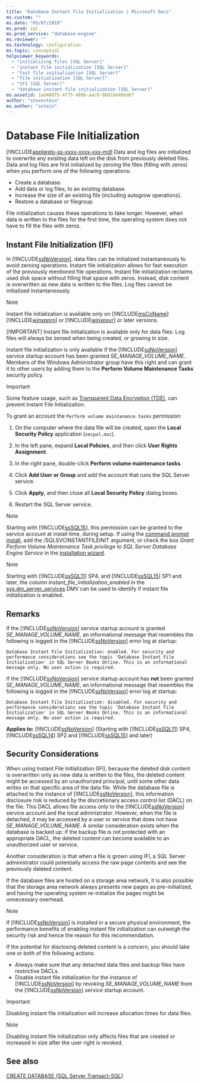 ```yaml
---
title: "Database Instant File Initialization | Microsoft Docs"
ms.custom: ""
ms.date: "03/07/2019"
ms.prod: sql
ms.prod_service: "database-engine"
ms.reviewer: ""
ms.technology: configuration
ms.topic: conceptual
helpviewer_keywords: 
  - "initializing files [SQL Server]"
  - "instant file initialization [SQL Server]"
  - "fast file initialization [SQL Server]"
  - "file initialization [SQL Server]"
  - "IFI [SQL Server]"
  - "database instant file initialization [SQL Server]"
ms.assetid: 1ad468f5-4f75-480b-aac6-0b01b048bd67
author: "stevestein"
ms.author: "sstein"
---
```

# Database File Initialization
[!INCLUDE[appliesto-ss-xxxx-xxxx-xxx-md](../../includes/appliesto-ss-xxxx-xxxx-xxx-md.md)]
Data and log files are initialized to overwrite any existing data left on the disk from previously deleted files. Data and log files are first initialized by zeroing the files (filling with zeros) when you perform one of the following operations:  
  
- Create a database.  
- Add data or log files, to an existing database.  
- Increase the size of an existing file (including autogrow operations).  
- Restore a database or filegroup.  
  
File initialization causes these operations to take longer. However, when data is written to the files for the first time, the operating system does not have to fill the files with zeros.  
  
## Instant File Initialization (IFI)  
In [!INCLUDE[ssNoVersion](../../includes/ssnoversion-md.md)], data files can be initialized instantaneously to avoid zeroing operations. Instant file initialization allows for fast execution of the previously mentioned file operations. Instant file initialization reclaims used disk space without filling that space with zeros. Instead, disk content is overwritten as new data is written to the files. Log files cannot be initialized instantaneously.  
  
> [!NOTE]
> Instant file initialization is available only on [!INCLUDE[msCoName](../../includes/msconame-md.md)][!INCLUDE[winxppro](../../includes/winxppro-md.md)] or [!INCLUDE[winxpsvr](../../includes/winxpsvr-md.md)] or later versions.  
> 
> [!IMPORTANT]
> Instant file initialization is available only for data files. Log files will always be zeroed when being created, or growing in size.
  
Instant file initialization is only available if the [!INCLUDE[ssNoVersion](../../includes/ssnoversion-md.md)] service startup account has been granted *SE_MANAGE_VOLUME_NAME*. Members of the Windows Administrator group have this right and can grant it to other users by adding them to the **Perform Volume Maintenance Tasks** security policy.  
  
> [!IMPORTANT]
> Some feature usage, such as [Transparent Data Encryption (TDE)](../../relational-databases/security/encryption/transparent-data-encryption.md), can prevent Instant File Initialization.  
  
To grant an account the `Perform volume maintenance tasks` permission:  
  
1.  On the computer where the data file will be created, open the **Local Security Policy** application (`secpol.msc`).  
  
2.  In the left pane, expand **Local Policies**, and then click **User Rights Assignment**.  
  
3.  In the right pane, double-click **Perform volume maintenance tasks**.  
  
4.  Click **Add User or Group** and add the account that runs the SQL Server service.  
  
5.  Click **Apply**, and then close all **Local Security Policy** dialog boxes.  

1. Restart the SQL Server service.

> [!NOTE]
> Starting with [!INCLUDE[ssSQL15](../../includes/sssql15-md.md)], this permission can be granted to the service account at install time, during setup. If using the [command prompt install](../../database-engine/install-windows/install-sql-server-from-the-command-prompt.md), add the /SQLSVCINSTANTFILEINIT argument, or check the box *Grant Perform Volume Maintenance Task privilege to SQL Server Database Engine Service* in the [installation wizard](../../database-engine/install-windows/install-sql-server-from-the-installation-wizard-setup.md).

> [!NOTE]
> Starting with [!INCLUDE[ssSQL11](../../includes/sssql11-md.md)] SP4, and [!INCLUDE[ssSQL15](../../includes/sssql15-md.md)] SP1 and later, the column *instant_file_initialization_enabled* in the [sys.dm_server_services](../../relational-databases/system-dynamic-management-views/sys-dm-server-services-transact-sql.md) DMV can be used to identify if instant file initialization is enabled.

## Remarks
If the [!INCLUDE[ssNoVersion](../../includes/ssnoversion-md.md)] service startup account is granted *SE_MANAGE_VOLUME_NAME*, an informational message that resembles the following is logged in the [!INCLUDE[ssNoVersion](../../includes/ssnoversion-md.md)] error log at startup: 

`Database Instant File Initialization: enabled. For security and performance considerations see the topic 'Database Instant File Initialization' in SQL Server Books Online. This is an informational message only. No user action is required.`

If the [!INCLUDE[ssNoVersion](../../includes/ssnoversion-md.md)] service startup account has **not** been granted *SE_MANAGE_VOLUME_NAME*, an informational message that resembles the following is logged in the [!INCLUDE[ssNoVersion](../../includes/ssnoversion-md.md)] error log at startup: 

`Database Instant File Initialization: disabled. For security and performance considerations see the topic 'Database Instant File Initialization' in SQL Server Books Online. This is an informational message only. No user action is required.`

**Applies to:** [!INCLUDE[ssNoVersion](../../includes/ssnoversion-md.md)] (Starting with [!INCLUDE[ssSQL11](../../includes/sssql11-md.md)] SP4, [!INCLUDE[ssSQL14](../../includes/sssql14-md.md)] SP2 and [!INCLUDE[ssSQL15](../../includes/sssql15-md.md)] and later)

## Security Considerations  
When using Instant File Initialization (IFI), because the deleted disk content is overwritten only as new data is written to the files, the deleted content might be accessed by an unauthorized principal, until some other data writes on that specific area of the data file. 
While the database file is attached to the instance of [!INCLUDE[ssNoVersion](../../includes/ssnoversion-md.md)], this information disclosure risk is reduced by the discretionary access control list (DACL) on the file. This DACL allows file access only to the [!INCLUDE[ssNoVersion](../../includes/ssnoversion-md.md)] service account and the local administrator. 
However, when the file is detached, it may be accessed by a user or service that does not have *SE_MANAGE_VOLUME_NAME*. A similar consideration exists when the database is backed up: if the backup file is not protected with an appropriate DACL, the deleted content can become available to an unauthorized user or service.  

Another consideration is that when a file is grown using IFI, a SQL Server administrator could potentially access the raw page contents and see the previously deleted content.

If the database files are hosted on a storage area network, it is also possible that the storage area network always presents new pages as pre-initialized, and having the operating system re-initialize the pages might be unnecessary overhead.
 
> [!NOTE]
> If [!INCLUDE[ssNoVersion](../../includes/ssnoversion-md.md)] is installed in a secure physical environment, the performance benefits of enabling instant file initialization can outweigh the security risk and hence the reason for this recommendation.
  
If the potential for disclosing deleted content is a concern, you should take one or both of the following actions:  
  
- Always make sure that any detached data files and backup files have restrictive DACLs.  
- Disable instant file initialization for the instance of [!INCLUDE[ssNoVersion](../../includes/ssnoversion-md.md)] by revoking *SE_MANAGE_VOLUME_NAME* from the [!INCLUDE[ssNoVersion](../../includes/ssnoversion-md.md)] service startup account. 

> [!IMPORTANT]
> Disabling instant file initialization will increase allocation times for data files.  
  
> [!NOTE]  
> Disabling instant file initialization only affects files that are created or increased in size after the user right is revoked.  
  
## See also  
 [CREATE DATABASE &#40;SQL Server Transact-SQL&#41;](../../t-sql/statements/create-database-sql-server-transact-sql.md)  
  
  
